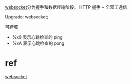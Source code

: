 [websocket](http://www.ruanyifeng.com/blog/2017/05/websocket.html)分为握手和数据传输阶段， HTTP 握手 + 全双工通信

Upgrade: websocket;

可跨域

- %x9 表示心跳检查的 ping
- %xA 表示心跳检查的 pong

# ref

[websocket](https://fecommunity.github.io/front-end-interview/%E8%AE%A1%E7%AE%97%E6%9C%BA%E7%BD%91%E7%BB%9C/6.Websocket.html)

